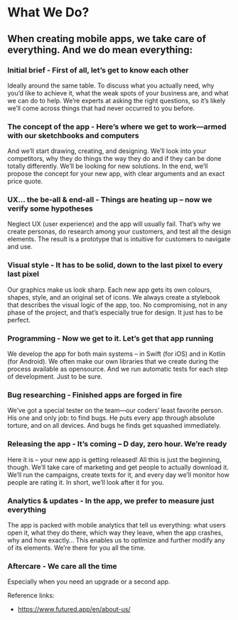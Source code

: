 # What We Do?
When creating mobile apps, we take care of everything. And we do mean everything:
---

### Initial brief - First of all, let’s get to know each other
Ideally around the same table. To discuss what you actually need, why you’d like to achieve it, what the weak spots of your business are, and what we can do to help. We’re experts at asking the right questions, so it’s likely we’ll come across things that had never occurred to you before.

### The concept of the app - Here’s where we get to work—armed with our sketchbooks and computers
And we’ll start drawing, creating, and designing. We’ll look into your competitors, why they do things the way they do and if they can be done totally differently. We’ll be looking for new solutions. In the end, we’ll propose the concept for your new app, with clear arguments and an exact price quote.

### UX… the be-all & end-all - Things are heating up – now we verify some hypotheses
Neglect UX (user experience) and the app will usually fail. That’s why we create personas, do research among your customers, and test all the design elements. The result is a prototype that is intuitive for customers to navigate and use.

### Visual style - It has to be solid, down to the last pixel to every last pixel
Our graphics make us look sharp. Each new app gets its own colours, shapes, style, and an original set of icons. We always create a stylebook that describes the visual logic of the app, too. No compromising, not in any phase of the project, and that’s especially true for design. It just has to be perfect.

### Programming - Now we get to it. Let’s get that app running
We develop the app for both main systems – in Swift (for iOS) and in Kotlin (for Android). We often make our own libraries that we create during the process available as opensource. And we run automatic tests for each step of development. Just to be sure.

### Bug researching - Finished apps are forged in fire
We’ve got a special tester on the team—our coders’ least favorite person. His one and only job: to find bugs. He puts every app through absolute torture, and on all devices. And bugs he finds get squashed immediately.

### Releasing the app - It’s coming – D day, zero hour. We’re ready
Here it is – your new app is getting released! All this is just the beginning, though. We’ll take care of marketing and get people to actually download it. We’ll run the campaigns, create texts for it, and every day we’ll monitor how people are rating it. In short, we’ll look after it for you.

### Analytics & updates - In the app, we prefer to measure just everything
The app is packed with mobile analytics that tell us everything: what users open it, what they do there, which way they leave, when the app crashes, why and how exactly… This enables us to optimize and further modify any of its elements. We’re there for you all the time.

### Aftercare - We care all the time
Especially when you need an upgrade or a second app.


Reference links: 
- https://www.futured.app/en/about-us/
